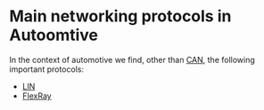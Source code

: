 # Main networking protocols in Autoomtive

In the context of automotive we find, other than [CAN](../can/intro.md), the following important protocols:

- [LIN](lin.md)
- [FlexRay](flexray.md)

